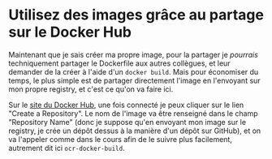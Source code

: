 # Utilisez des images grâce au partage sur le Docker Hub

Maintenant que je sais créer ma propre image, pour la partager je _pourrais_ techniquement partager le Dockerfile aux autres collègues, et leur demander de la créer à l'aide d'un `docker build`. Mais pour économiser du temps, le plus simple est de partager directement l'image en l'envoyant sur mon propre registry, et c'est ce qu'on va faire ici.

Sur le [site du Docker Hub](https://hub.docker.com/), une fois connecté je peux cliquer sur le lien "Create a Repository".
Le nom de l'image va être renseigné dans le champ "Repository Name" (donc je suppose qu'en envoyant mon image sur le registry, je crée un dépôt dessus à la manière d'un dépôt sur GitHub), et on va l'appeler comme dans le cours afin de le suivre plus facilement, autrement dit ici `ocr-docker-build`.
